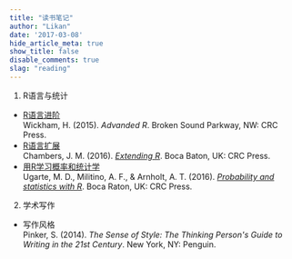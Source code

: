 ```yaml
---
title: "读书笔记"
author: "Likan"
date: '2017-03-08'
hide_article_meta: true
show_title: false
disable_comments: true
slag: "reading"
---
```


1. R语言与统计

 - [R语言进阶](/r_advanced/)
 <br> Wickham, H. (2015). *Advanded R*. Broken Sound Parkway, NW: CRC Press.
 - [R语言扩展](/r_extending/)
 <br> Chambers, J. M. (2016). *[Extending R](https://www.crcpress.com/Extending-R/Chambers/p/book/9781498775717)*. Boca Baton, UK: CRC Press.
 - [用R学习概率和统计学](/r_prob_stat/)
 <br> Ugarte, M. D., Militino, A. F., & Arnholt, A. T. (2016). *[Probability and statistics with R](https://www.crcpress.com/Probability-and-Statistics-with-R-Second-Edition/Ugarte-Militino-Arnholt/p/book/9781466504394)*. Boca Raton, UK: CRC Press.

2. 学术写作

 - 写作风格
 <br> Pinker, S. (2014). *The Sense of Style: The Thinking Person's Guide to Writing in the 21st Century*. New York, NY: Penguin.
